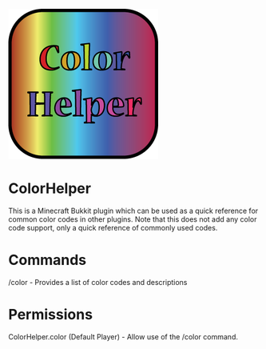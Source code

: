 ![ColorHelper Logo](/ColorHelper-Logo.png?raw=true "ColorHelper")

ColorHelper
===========
This is a Minecraft Bukkit plugin which can be used as a quick reference for common color codes in other plugins. Note that this does not add any color code support, only a quick reference of commonly used codes.


Commands
===========
/color - Provides a list of color codes and descriptions

Permissions
===========
ColorHelper.color (Default Player) - Allow use of the /color command.
